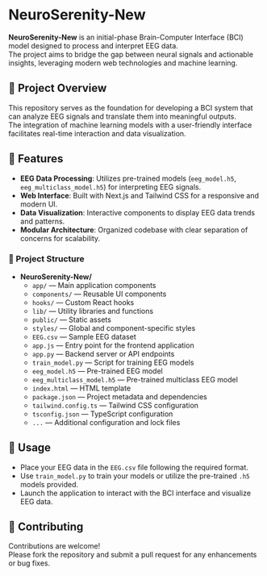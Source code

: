 # NeuroSerenity-New

**NeuroSerenity-New** is an initial-phase Brain-Computer Interface (BCI) model designed to process and interpret EEG data.  
The project aims to bridge the gap between neural signals and actionable insights, leveraging modern web technologies and machine learning.

## 🧠 Project Overview

This repository serves as the foundation for developing a BCI system that can analyze EEG signals and translate them into meaningful outputs.  
The integration of machine learning models with a user-friendly interface facilitates real-time interaction and data visualization.

## 🚀 Features

- **EEG Data Processing**: Utilizes pre-trained models (`eeg_model.h5`, `eeg_multiclass_model.h5`) for interpreting EEG signals.
- **Web Interface**: Built with Next.js and Tailwind CSS for a responsive and modern UI.
- **Data Visualization**: Interactive components to display EEG data trends and patterns.
- **Modular Architecture**: Organized codebase with clear separation of concerns for scalability.

### 📁 Project Structure

- **NeuroSerenity-New/**
  - `app/` — Main application components  
  - `components/` — Reusable UI components  
  - `hooks/` — Custom React hooks  
  - `lib/` — Utility libraries and functions  
  - `public/` — Static assets  
  - `styles/` — Global and component-specific styles  
  - `EEG.csv` — Sample EEG dataset  
  - `app.js` — Entry point for the frontend application  
  - `app.py` — Backend server or API endpoints  
  - `train_model.py` — Script for training EEG models  
  - `eeg_model.h5` — Pre-trained EEG model  
  - `eeg_multiclass_model.h5` — Pre-trained multiclass EEG model  
  - `index.html` — HTML template  
  - `package.json` — Project metadata and dependencies  
  - `tailwind.config.ts` — Tailwind CSS configuration  
  - `tsconfig.json` — TypeScript configuration  
  - `...` — Additional configuration and lock files

## 🧪 Usage

- Place your EEG data in the `EEG.csv` file following the required format.
- Use `train_model.py` to train your models or utilize the pre-trained `.h5` models provided.
- Launch the application to interact with the BCI interface and visualize EEG data.

## 🤝 Contributing

Contributions are welcome!  
Please fork the repository and submit a pull request for any enhancements or bug fixes.
